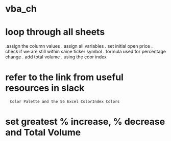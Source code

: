 # vba_ch
# loop through all sheets
.assign the column values
. assign all variables
. set initial open price
. check if we are still within same ticker symbol
. formula used for percentage change
. add total volume
. using the coor index

# refer to the link from useful resources in slack
      Color Palette and the 56 Excel ColorIndex Colors
# set greatest % increase, % decrease and Total Volume
